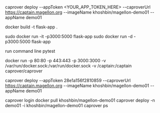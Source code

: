 
caprover deploy --appToken <YOUR_APP_TOKEN_HERE> --caproverUrl https://captain.magellon.org --imageName khoshbin/magellon-demo01 --appName demo01

docker build -t flask-app .

sudo docker run -it -p3000:5000 flask-app
sudo docker run -d -p3000:5000 flask-app

run command line pytest




docker run -p 80:80 -p 443:443 -p 3000:3000 -v /var/run/docker.sock:/var/run/docker.sock -v /captain:/captain caprover/caprover

caprover deploy --appToken 28e1a156f2810859 --caproverUrl https://captain.magellon.org --imageName khoshbin/magellon-demo01 --appName demo01

caprover login
docker pull khoshbin/magellon-demo01
caprover deploy -n demo01 -i khoshbin/magellon-demo01
caprover ps